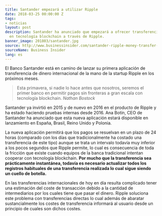 ```yaml
---
title: Santander empezará a utilizar Ripple
date: 2018-03-25 00:00:00 Z
tags:
- noticias
layout: post
description: Santander ha anunciado que empezará a ofrecer transferencias basadas
  en tecnología blockchain a través de Ripple.
banner_image: 201803/santander.jpg
source: http://www.businessinsider.com/santander-ripple-money-transfer-app-2018-3
sourceName: Business Insider
lang: es
---
```


El Banco Santander está en camino de lanzar su primera aplicación de transferencia de dinero internacional de la mano de la startup Ripple en los próximos meses.

<!--more-->

> Esta primavera, si nadie lo hace antes que nosotros, seremos el primer banco en permitir pagos sin fronteras a gran escala con tecnología blockchain. <cite>Nathan Bostock</cite>

Santander ya invirtió en 2015 y de nuevo en 2016 en el producto de Ripple y ha estado haciendo pruebas internas desde 2016. Ana Botín, CEO de Santander ha anunciado que esta nueva aplicación estará disponible en lanzamiento en España, Brasil, Reino Unido y Polonia.

La nueva aplicación permitirá que los pagos se resuelvan en un plazo de 24 horas (comparado con los días que tradicionalmente ha costado una transferencia de este tipo) aunque se trata un intervalo todavía muy inferior a los pocos segundos que Ripple permite, lo cual es consecuencia de toda la fricción que existe cuando equipos de la banca tradicional intentan cooperar con tecnología blockchain. **Por mucho que la transferencia sea prácticamente instantánea, todavía es necesario actualizar todos los registros habituales de una transferencia realizada lo cual sigue siendo un cuello de botella.**

En las transferencias internacionales de hoy en día resulta complicado tener una estimación del coste de transacción debido a la cantidad de intermediarios por los cuales tiene que pasar el dinero. Ripple soluciona este problema con transferencias directas lo cual además de abaratar sustancialmente los costes de transferencia informará al usuario desde un principio de cuales son dichos costes.

